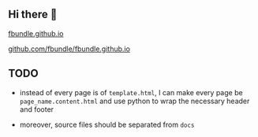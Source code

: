 ## Hi there 👋

[fbundle.github.io](https://fbundle.github.io/)

[github.com/fbundle/fbundle.github.io](https://github.com/fbundle/fbundle.github.io)

## TODO

- instead of every page is of `template.html`, I can make every page be `page_name.content.html` and use python to wrap the necessary header and footer

- moreover, source files should be separated from `docs`